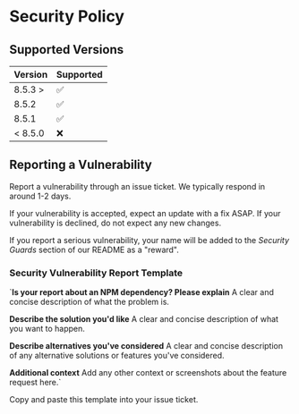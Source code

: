 # Security Policy

## Supported Versions

| Version | Supported          |
| ------- | ------------------ |
| 8.5.3 > | :white_check_mark: |
| 8.5.2   | :white_check_mark: |
| 8.5.1   | :white_check_mark: |
| < 8.5.0 | :x:                |

## Reporting a Vulnerability

Report a vulnerability through an issue ticket. We typically respond in around 1-2 days.

If your vulnerability is accepted, expect an update with a fix ASAP.
If your vulnerability is declined, do not expect any new changes.

If you report a serious vulnerability, your name will be added to the *Security Guards* section of our README as a "reward".

### Security Vulnerability Report Template

`**Is your report about an NPM dependency? Please explain**
A clear and concise description of what the problem is.

**Describe the solution you'd like**
A clear and concise description of what you want to happen.

**Describe alternatives you've considered**
A clear and concise description of any alternative solutions or features you've considered.

**Additional context**
Add any other context or screenshots about the feature request here.`

Copy and paste this template into your issue ticket.
